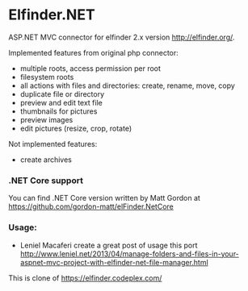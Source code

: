 # Elfinder.NET
ASP.NET MVC connector for elfinder 2.x version http://elfinder.org/.

Implemented features from original php connector:
- multiple roots, access permission per root
- filesystem roots
- all actions with files and directories: create, rename, move, copy
- duplicate file or directory
- preview and edit text file
- thumbnails for pictures
- preview images
- edit pictures (resize, crop, rotate)

Not implemented features:
- create archives

### .NET Core support
You can find .NET Core version written by Matt Gordon at https://github.com/gordon-matt/elFinder.NetCore

### Usage:
- Leniel Macaferi create a great post of usage this port http://www.leniel.net/2013/04/manage-folders-and-files-in-your-aspnet-mvc-project-with-elfinder-net-file-manager.html

This is clone of https://elfinder.codeplex.com/
